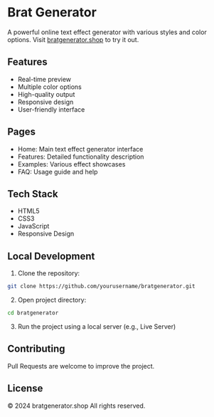 # Brat Generator

A powerful online text effect generator with various styles and color options. Visit [bratgenerator.shop](https://bratgenerator.shop) to try it out.

## Features

- Real-time preview
- Multiple color options
- High-quality output
- Responsive design
- User-friendly interface

## Pages

- Home: Main text effect generator interface
- Features: Detailed functionality description
- Examples: Various effect showcases
- FAQ: Usage guide and help

## Tech Stack

- HTML5
- CSS3
- JavaScript
- Responsive Design

## Local Development

1. Clone the repository:
```bash
git clone https://github.com/yourusername/bratgenerator.git
```

2. Open project directory:
```bash
cd bratgenerator
```

3. Run the project using a local server (e.g., Live Server)

## Contributing

Pull Requests are welcome to improve the project.

## License

© 2024 bratgenerator.shop All rights reserved.